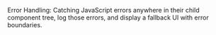 Error Handling: Catching JavaScript errors anywhere in their child component tree, log those errors, and display a fallback UI with error boundaries.